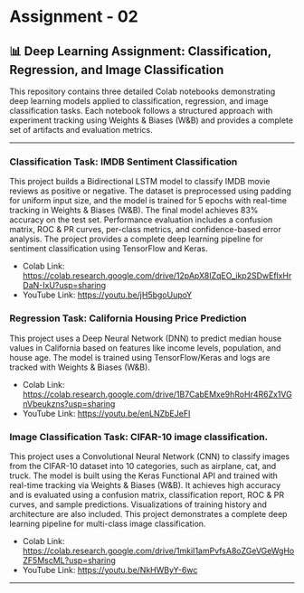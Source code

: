 # Assignment - 02


## 📊 Deep Learning Assignment: Classification, Regression, and Image Classification
This repository contains three detailed Colab notebooks demonstrating deep learning models applied to classification, regression, and image classification tasks. Each notebook follows a structured approach with experiment tracking using Weights & Biases (W&B) and provides a complete set of artifacts and evaluation metrics.


---

### Classification Task: IMDB Sentiment Classification

This project builds a Bidirectional LSTM model to classify IMDB movie reviews as positive or negative. The dataset is preprocessed using padding for uniform input size, and the model is trained for 5 epochs with real-time tracking in Weights & Biases (W&B). The final model achieves 83% accuracy on the test set. Performance evaluation includes a confusion matrix, ROC & PR curves, per-class metrics, and confidence-based error analysis. The project provides a complete deep learning pipeline for sentiment classification using TensorFlow and Keras.

- Colab Link: https://colab.research.google.com/drive/12pApX8IZqEO_ikp2SDwEflxHrDaN-IxU?usp=sharing
- YouTube Link: https://youtu.be/jH5bgoUupoY
  
### Regression Task: California Housing Price Prediction

This project uses a Deep Neural Network (DNN) to predict median house values in California based on features like income levels, population, and house age. The model is trained using TensorFlow/Keras and logs are tracked with Weights & Biases (W&B).

- Colab Link: https://colab.research.google.com/drive/1B7CabEMxe9hRoHr4R6Zx1VGnVbeukzns?usp=sharing
- YouTube Link: https://youtu.be/enLNZbEJeFI
   
### Image Classification Task: CIFAR-10 image classification.

This project uses a Convolutional Neural Network (CNN) to classify images from the CIFAR-10 dataset into 10 categories, such as airplane, cat, and truck. The model is built using the Keras Functional API and trained with real-time tracking via Weights & Biases (W&B). It achieves high accuracy and is evaluated using a confusion matrix, classification report, ROC & PR curves, and sample predictions. Visualizations of training history and architecture are also included. This project demonstrates a complete deep learning pipeline for multi-class image classification.

- Colab Link: https://colab.research.google.com/drive/1mkiI1amPvfsA8oZGeVGeWgHoZF5MscML?usp=sharing
- YouTube Link: https://youtu.be/NkHWByY-6wc

---
